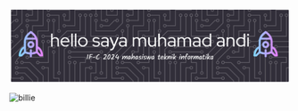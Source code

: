 
![andi](image.png)

![billie](https://media2.giphy.com/media/v1.Y2lkPTc5MGI3NjExazdnanQxZmF5ejRxN2NjM3M4a3AzeXZqNHZkbmVuMnJncXpyZWk3MSZlcD12MV9pbnRlcm5hbF9naWZfYnlfaWQmY3Q9Zw/wLK6lCNLfMGDxBgCzh/giphy.gif)
